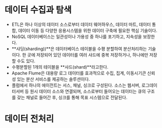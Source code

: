 # 데이터 수집과 탐색

- ETL은 하나 이상의 데이터 소스로부터 데이터 웨어하우스, 데이터 마트, 데이터 통합, 데이터 이동 등 다양한 응용시스템을 위한 데이터 구축에 필요한 핵심 기술이다.  
- NoSQL 데이터베이스는 일관성이나 가용성 중 하나를 포기하고, 지속성을 보장한다. 
- **샤딩(sharding))**은 데이터베이스 테이블을 수평 분할하여 분산처리하는 기술이다. 한 곳에 저장되어 있던 데이터를 여러 샤드에 중복 저장하거나, 하나에만 저장할 수도 있다.
- 수평분할된 1개의 테이블을 **샤드(shard)**라고한다. 
- Apache Flume은 대용량 로그 데이터를 효과적으로 수집, 집계, 이동시기큰 신뢰성 있는 분산 서비스를 제공하는 솔루션이다.
- 플럼에서 하나의 에이전트는 서스, 채널, 싱크로 구성된다. 소스는 웹서버, 로그데이터서버 등 원시 데이터 소스와 연결되며, 소스로부터 들어오는 데이터는 큐의 구조를 갖는 채널로 들어간 후, 싱크를 통해 목표 시스템으로 전달된다. 

# 데이터 전처리 